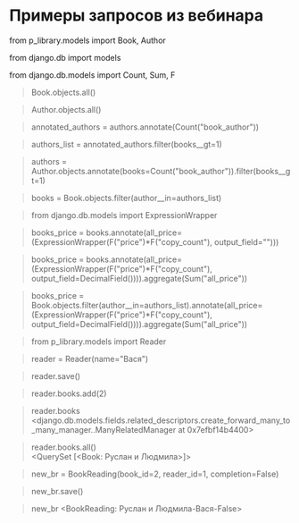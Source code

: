 
# Примеры запросов из вебинара
from p_library.models import Book, Author

from django.db import models 

from django.db.models import Count, Sum, F

>Book.objects.all()   

>Author.objects.all()

>annotated_authors = authors.annotate(Count("book_author")) 

>authors_list = annotated_authors.filter(books__gt=1)

>authors = Author.objects.annotate(books=Count("book_author")).filter(books__gt=1)

>books = Book.objects.filter(author__in=authors_list)

>from django.db.models import ExpressionWrapper

>books_price = books.annotate(all_price=(ExpressionWrapper(F("price")*F("copy_count"), output_field="")))

>books_price = books.annotate(all_price=(ExpressionWrapper(F("price")*F("copy_count"), output_field=DecimalField()))).aggregate(Sum("all_price"))

>books_price = Book.objects.filter(author__in=authors_list).annotate(all_price=(ExpressionWrapper(F("price")*F("copy_count"), output_field=DecimalField()))).aggregate(Sum("all_price"))

>from p_library.models import Reader 

>reader = Reader(name="Вася")

>reader.save()

>reader.books.add(2) 

>reader.books                                                                                                                   
> <django.db.models.fields.related_descriptors.create_forward_many_to_many_manager.<locals>.ManyRelatedManager at 0x7efbf14b4400>

>reader.books.all()                                                 
> <QuerySet [<Book: Руслан и Людмила>]>

>new_br = BookReading(book_id=2, reader_id=1, completion=False)

>new_br.save()                                       

> new_br
> <BookReading: Руслан и Людмила-Вася-False>

